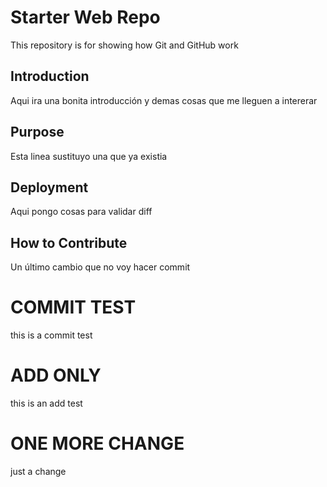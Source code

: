 # Starter Web Repo

This repository is for showing how Git and GitHub work

## Introduction

Aqui ira una bonita introducción
y demas cosas que me lleguen a intererar

## Purpose

Esta linea sustituyo una que ya existia

## Deployment

Aqui pongo cosas para validar diff

## How to Contribute

Un último cambio que no voy hacer commit

# COMMIT TEST

this is a commit test

# ADD ONLY

this is an add test

# ONE MORE CHANGE

just a change